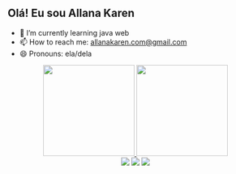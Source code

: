 ## Olá! Eu sou Allana Karen

- 🌱 I’m currently learning java web
- 📫 How to reach me: allanakaren.com@gmail.com
- 😄 Pronouns: ela/dela

<div align="center">
  <a href="https://github.com/allanakaren">
  <img height="180em" src="https://github-readme-stats.vercel.app/api?username=allanakaren&show_icons=true&theme=radical&include_all_commits=true&count_private=true"/>
  <img height="180em" src="https://github-readme-stats.vercel.app/api/top-langs/?username=allanakaren&layout=compact&langs_count=7&theme=radical"/>
 
  <div> 
  <a href="https://www.instagram.com/allanakarenn/" target="_blank"><img src="https://img.shields.io/badge/-Instagram-%23E4405F?style=for-the-badge&logo=instagram&logoColor=white" target="_blank"></a>
 	<a href="https://twitter.com/Lanna74778791" target="_blank"><img src="https://img.shields.io/badge/Twitch-9146FF?style=for-the-badge&logo=twitch&logoColor=white" target="_blank"></a>
  <a href="https://www.linkedin.com/in/allana-karen-a05ab8234/" target="_blank"><img src="https://img.shields.io/badge/-LinkedIn-%230077B5?style=for-the-badge&logo=linkedin&logoColor=white" target="_blank"></a>    
   
  
          
          
           
          
          

